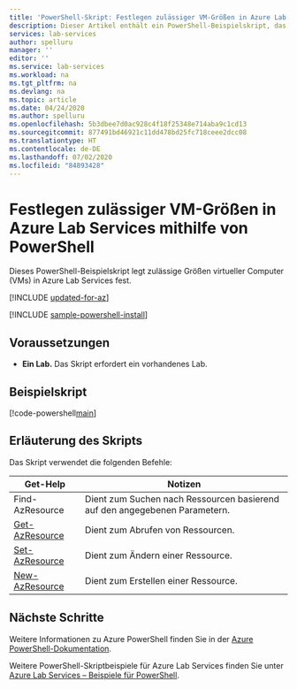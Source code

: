 ```yaml
---
title: 'PowerShell-Skript: Festlegen zulässiger VM-Größen in Azure Lab Services | Microsoft-Dokumentation'
description: Dieser Artikel enthält ein PowerShell-Beispielskript, das zulässige VM-Größen in Azure Lab Services festlegt.
services: lab-services
author: spelluru
manager: ''
editor: ''
ms.service: lab-services
ms.workload: na
ms.tgt_pltfrm: na
ms.devlang: na
ms.topic: article
ms.date: 04/24/2020
ms.author: spelluru
ms.openlocfilehash: 5b3dbee7d0ac928c4f18f25348e714aba9c1cd13
ms.sourcegitcommit: 877491bd46921c11dd478bd25fc718ceee2dcc08
ms.translationtype: HT
ms.contentlocale: de-DE
ms.lasthandoff: 07/02/2020
ms.locfileid: "84893428"
---
```

# <a name="use-powershell-to-set-allowed-vm-sizes-in-azure-lab-services"></a>Festlegen zulässiger VM-Größen in Azure Lab Services mithilfe von PowerShell

Dieses PowerShell-Beispielskript legt zulässige Größen virtueller Computer (VMs) in Azure Lab Services fest.

[!INCLUDE [updated-for-az](../../../includes/updated-for-az.md)]

[!INCLUDE [sample-powershell-install](../../../includes/sample-powershell-install-no-ssh-az.md)]

## <a name="prerequisites"></a>Voraussetzungen
* **Ein Lab.** Das Skript erfordert ein vorhandenes Lab. 

## <a name="sample-script"></a>Beispielskript

[!code-powershell[main](../../../powershell_scripts/devtest-lab/set-allowed-vm-sizes-in-lab/set-allowed-vm-sizes-in-lab.ps1 "Add external user to a lab")]

## <a name="script-explanation"></a>Erläuterung des Skripts

Das Skript verwendet die folgenden Befehle: 

| Get-Help | Notizen |
|---|---|
| Find-AzResource | Dient zum Suchen nach Ressourcen basierend auf den angegebenen Parametern. |
| [Get-AzResource](/powershell/module/az.resources/get-azresource) | Dient zum Abrufen von Ressourcen. |
| [Set-AzResource](/powershell/module/az.resources/set-azresource) | Dient zum Ändern einer Ressource. |
| [New-AzResource](/powershell/module/az.resources/new-azresource) | Dient zum Erstellen einer Ressource. |

## <a name="next-steps"></a>Nächste Schritte

Weitere Informationen zu Azure PowerShell finden Sie in der [Azure PowerShell-Dokumentation](https://docs.microsoft.com/powershell/).

Weitere PowerShell-Skriptbeispiele für Azure Lab Services finden Sie unter [Azure Lab Services – Beispiele für PowerShell](../samples-powershell.md).
